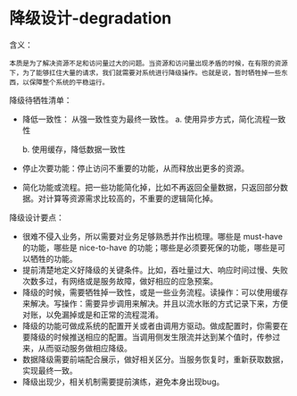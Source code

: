 # 降级设计-degradation

含义：

    本质是为了解决资源不足和访问量过大的问题。当资源和访问量出现矛盾的时候，在有限的资源下，为了能够扛住大量的请求，我们就需要对系统进行降级操作。也就是说，暂时牺牲掉一些东西，以保障整个系统的平稳运行。

降级待牺牲清单：

* 降低一致性： 从强一致性变为最终一致性。
     a. 使用异步方式，简化流程一致性

     b. 使用缓存，降低数据一致性

* 停止次要功能：停止访问不重要的功能，从而释放出更多的资源。
* 简化功能或流程。把一些功能简化掉，比如不再返回全量数据，只返回部分数据。对计算等资源需求比较高的，不重要的逻辑简化掉。

降级设计要点：

* 很难不侵入业务，所以需要对业务足够熟悉并作出梳理。哪些是 must-have 的功能，哪些是 nice-to-have 的功能；哪些是必须要死保的功能，哪些是可以牺牲的功能。
* 提前清楚地定义好降级的关键条件。比如，吞吐量过大、响应时间过慢、失败次数多过，有网络或是服务故障，做好相应的应急预案。
* 降级的时候，需要牺牲掉一致性，或是一些业务流程。读操作：可以使用缓存来解决。写操作：需要异步调用来解决。并且以流水账的方式记录下来，方便对账，以免漏掉或是和正常的流程混淆。
* 降级的功能可做成系统的配置开关或者由调用方驱动。做成配置时，你需要在要降级的时候推送相应的配置。当调用侧发生限流并达到某个值时，传参过来，从而驱动服务做相应降级。
* 数据降级需要前端配合展示，做好相关区分。当服务恢复时，重新获取数据，实现最终一致。
* 降级出现少，相关机制需要提前演练，避免本身出现bug。
